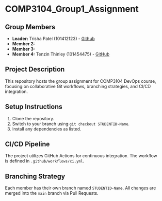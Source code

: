 # COMP3104_Group1_Assignment
## Group Members
- **Leader:** Trisha Patel (101412123) - [Github](https://github.com/tripatel)
- **Member 2:** 
- **Member 3:** 
- **Member 4:** Tenzin Thinley (101454475) - [GitHub](http://github.com/21Tenzin)
## Project Description
This repository hosts the group assignment for COMP3104 DevOps course, focusing on 
collaborative Git workflows, branching strategies, and CI/CD integration.
## Setup Instructions
1. Clone the repository.
2. Switch to your branch using `git checkout STUDENTID-Name`.
3. Install any dependencies as listed.
## CI/CD Pipeline
The project utilizes GitHub Actions for continuous integration. The workflow is defined 
in `.github/workflows/ci.yml`.
## Branching Strategy
Each member has their own branch named `STUDENTID-Name`. All changes are 
merged into the `main` branch via Pull Requests.
